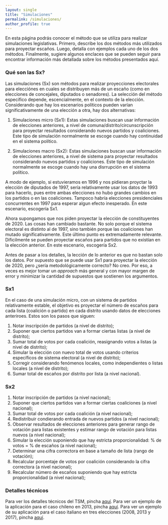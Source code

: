 ```yaml
---
layout: single
title: "Simulaciones"
permalink: /simulaciones/
author_profile: true
---
```


En esta página podrás conocer el método que se utiliza para realizar simulaciones legislativas. Primero, describe los dos métodos más utilizados para proyectar escaños. Luego, detalla con ejemplos cada uno de los dos métodos. Finalmente, sugiere algunos enclaces que se pueden seguir para encontrar información más detallada sobre los métodos presentados aquí.


### Qué son las Sx?

Las simulaciones (Sx) son métodos para realizar proyecciones electorales para elecciónes en cuales se distribuyen más de un escaño (como en elecciones de concejales, diputados o senadores). La selección del método especifico depende, escencialmente, en el contexto de la elección. Considerando que hay los escenarios políticos pueden varían significativamente de una elección a otra, hay dos alternativas:

1. Simulaciones micro (Sx1): Estas simulaciones buscan usar información de elecciones anteriores, a nivel de comuna/distrito/circunscripción para proyectar resultados considerando nuevos partidos y coaliciones. Este tipo de simulación normalmente se escoge cuando hay continuidad en el sistema político.

2. Simulaciones macro (Sx2): Estas simulaciones buscan usar información de elecciones anteriores, a nivel de sistema para proyectar resultados considerando nuevos partidos y coaliciones. Este tipo de simulación normalmente se escoge cuando hay una disrrupción en el sistema político.

A modo de ejemplo, si estuvieramos en 1996 y nos pidieran proyctar la elección de diputados de 1997, sería relativamente usar los datos de 1993 para hacerlo, pues entre ambas elecciones no hubo grandes cambios en los partidos o en las coaliciones. Tampoco habría elecciones presidenciales concurrentes en 1997 para esperar algun efecto inesperado. En este escenario, escogería Sx1.

Ahora supongamos que nos piden proyectar la elección de constituyentes de 2020. Las cosas han cambiado bastante. No solo porque el sistema electoral es distinto al de 1997, sino también porque las coaliciones han mutado significativamente. Este último punto es extremadamente relevante. Dificilmente se pueden proyectar escaños para partidos que no existían en la elección anterior. En este escenario, escogería Sx2.

Antes de pasar a los detalles, la lección de lo anterior es que no bastan solo los datos. Por supuesto que se puede usar Sx1 para proyectar la elección de 2020, pero ¿sería metodológicamente correcto? No creo. Por eso, a veces es mejor tomar un *approach* más general y con mayor margen de error y minimizar la cantidad de supuestos que sostienen los argumentos.


### Sx1

En el caso de una simulación micro, con un sistema de partidos relativamente estable, el objetivo es proyectar el número de escaños para cada lista (coalición o partido) en cada distrito usando datos de elecciones anteriroes. Estos son los pasos que siguen:

1. Notar inscripción de partidos (a nivel de distrito);
2. Suponer que ciertos partidos van a formar ciertas listas (a nivel de distrito);
3. Sumar total de votos por cada coalición, reasignando votos a listas (a nivel de distrito);
4. Simular la elección con nuevo total de votos usando criterios específicos de sistema electoral (a nivel de distrito);
5. Corregir considerando fenómenos locales, como independientes o listas locales (a nivel de distrito);
6. Sumar total de escaños por distrito por lista (a nivel nacional).


### Sx2

1. Notar inscripción de partidos (a nivel nacional);
2. Suponer que ciertos partidos van a formar ciertas coaliciones (a nivel nacional);
3. Sumar total de votos por cada coalición (a nivel nacional);
4. Redistribuir condierando entrada de nuevos partidos (a nivel nacional);
5. Observar resultados de elecciones anteriores para generar rango de votación para listas existentes y estimar rango de votación para listas nuevos (a nivel nacional);
6. Simular la elección suponiendo que hay estricta proporcionalidad: % de votos = % de escaños (a nivel nacional);
7. Determinar una cifra correctora en base a tamaño de lista (rango de votación);
8. Recalcular porcentaje de votos por coalición considerando la cifra correctora (a nivel nacional);
9. Recalcular número de escaños suponiendo que hay estricta proporcionalidad (a nivel nacional);


### Detalles técnicos

Para ver los detalles técnicos del TSM, pincha [aquí](https://www.researchgate.net/publication/339442677_A_two-stage_model_to_forecast_elections_in_new_democracies). Para ver un ejemplo de la aplicación para el caso chileno en 2013, pincha [aquí](https://www.researchgate.net/publication/339677130_Electoral_forecasting_and_public_opinion_tracking_in_Latin_America_An_application_to_Chile). Para ver un ejemplo de su aplicación para el caso italiano en tres elecciones (2008, 2013 y 2017), pincha [aquí](https://www.researchgate.net/publication/336312679_Forecasting_elections_in_Italy).
